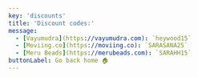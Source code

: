 ```yaml
---
key: 'discounts'
title: 'Discount codes:'
message: 
  - [Vayumudra](https://vayumudra.com): `heywood15`
  - [Moviing.co](https://moviing.co): `SARASANA25`
  - [Meru Beads](https://merubeads.com): `SARAHH15`
buttonLabel: Go back home 🏠
---
```

